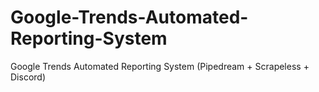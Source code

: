 # Google-Trends-Automated-Reporting-System
Google Trends Automated Reporting System (Pipedream + Scrapeless + Discord)
